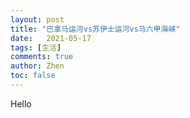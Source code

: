```yaml
---
layout: post
title: "巴拿马运河vs苏伊士运河vs马六甲海峡"
date:   2021-05-17
tags: [生活]
comments: true
author: Zhen
toc: false
---
```

Hello
<!--stackedit_data:
eyJoaXN0b3J5IjpbMTg4NTM4NDA2MiwtMzExNDQwMjk4XX0=
-->